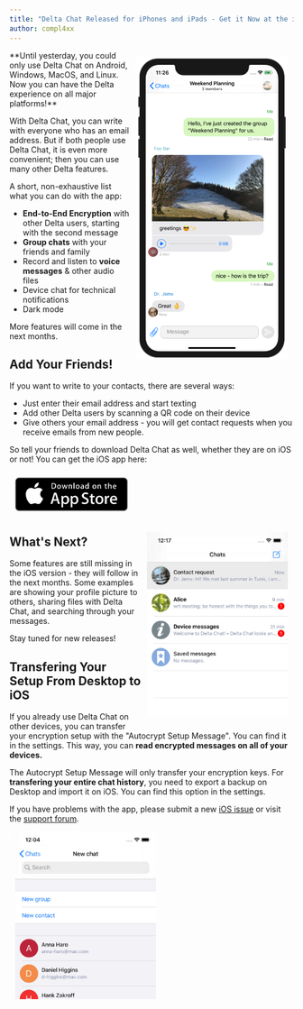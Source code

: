 ```yaml
---
title: "Delta Chat Released for iPhones and iPads - Get it Now at the iOS Appstore!"
author: compl4xx
---
```


<img src="../assets/blog/screenshots/2020-01-09-delta-chat-iOS-weekend-group-chat.png" width="270" style="float: right; margin: 10px;display: block;" /> 
**Until yesterday, you could only use Delta Chat on Android, Windows, MacOS,
and Linux. Now you can have the Delta experience on all major platforms!**

With Delta Chat, you can write with everyone who has an email address. But if
both people use Delta Chat, it is even more convenient; then you can use many
other Delta features. 

A short, non-exhaustive list what you can do with the app:

- **End-to-End Encryption** with other Delta users, starting with the second message
- **Group chats** with your friends and family
- Record and listen to **voice messages** & other audio files
- Device chat for technical notifications
- Dark mode

More features will come in the next months.

## Add Your Friends!

If you want to write to your contacts, there are several ways:

- Just enter their email address and start texting
- Add other Delta users by scanning a QR code on their device
- Give others your email address - you will get contact requests when you
  receive emails from new people.

So tell your friends to download Delta Chat as well, whether they are on iOS or
not! You can get the iOS app here:

<a href="https://apps.apple.com/app/delta-chat/id1459523234"
target="_blank"><img src="../assets/badges/get-it-on-ios.png" width="200"
style="margin: 10px;" /></a>

<img src="../assets/blog/screenshots/2020-01-09-delta-chat-iOS-appstore-chat-list.jpg" width="250" style="float: right; margin: 10px;display: block;" /> 

## What's Next?

Some features are still missing in the iOS version - they will follow in the
next months. Some examples are showing your profile picture to others, sharing
files with Delta Chat, and searching through your messages.

Stay tuned for new releases!

## Transfering Your Setup From Desktop to iOS

If you already use Delta Chat on other devices, you can transfer your
encryption setup with the "Autocrypt Setup Message". You can find it in the
settings. This way, you can **read encrypted messages on all of your devices.**

The Autocrypt Setup Message will only transfer your encryption keys. For
**transfering your entire chat history**, you need to export a backup on Desktop
and import it on iOS. You can find this option in the settings.

If you have problems with the app, please submit a new [iOS
issue](https://github.com/deltachat/deltachat-ios/issues) or visit the [support
forum](https://support.delta.chat). 

<img src="../assets/blog/screenshots/2020-01-09-delta-chat-iOS-appstore-contacts-new-chat.jpg" width="250" style=" margin: 10px;display: block;" /> 

